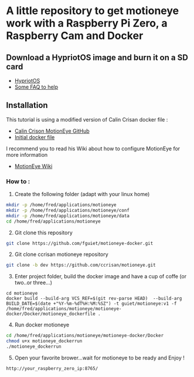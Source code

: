 # A little repository to get motioneye work with a Raspberry Pi Zero, a Raspberry Cam and Docker

## Download a HypriotOS image and burn it on a SD card

* [HypriotOS](https://blog.hypriot.com/downloads/)
* [Some FAQ to help](https://blog.hypriot.com/faq/)

## Installation

This tutorial is using a modified version of Calin Crisan docker file :

* [Calin Crison MotionEye GitHub](https://github.com/ccrisan/motioneye)
* [Initial docker file](https://github.com/ccrisan/motioneye/blob/dev/extra/Dockerfile.armv7-armhf)

I recommend you to read his Wiki about how to configure MotionEye for more information

* [MotionEye Wiki](https://github.com/ccrisan/motioneye/wiki)

### How to :

1.  Create the following folder (adapt with your linux home)

```bash
mkdir -p /home/fred/applications/motioneye
mkdir -p /home/fred/applications/motioneye/conf
mkdir -p /home/fred/applications/motioneye/data
cd /home/fred/applications/motioneye
```

2. Git clone this repository

```bash
git clone https://github.com/fguiet/motioneye-docker.git
```

2. Git clone ccrisan motioneye repository

```bash
git clone -b dev https://github.com/ccrisan/motioneye.git
```

3. Enter project folder, build the docker image and have a cup of coffe (or two..or three...)

```
cd motioneye
docker build --build-arg VCS_REF=$(git rev-parse HEAD)  --build-arg BUILD_DATE=$(date +"%Y-%m-%dT%H:%M:%SZ") -t guiet/motioneye:v1 -f  /home/fred/applications/motioneye/motioneye-docker/Docker/motioneye_dockerfile .
```

4. Run docker motioneye

```bash
cd /home/fred/applications/motioneye/motioneye-docker/Docker
chmod u+x motioneye_dockerrun
./motioneye_dockerrun
```
5. Open your favorite brower...wait for motioneye to be ready and Enjoy !

```
http://your_raspberry_zero_ip:8765/
```


